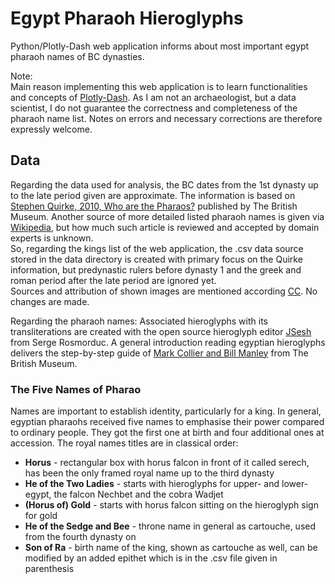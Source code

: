 # Egypt Pharaoh Hieroglyphs
Python/Plotly-Dash web application informs about most important egypt pharaoh names of BC dynasties.

Note:<br>
Main reason implementing this web application is to learn functionalities and concepts of [Plotly-Dash](https://dash.plotly.com/). As I am not an archaeologist, but a data scientist, I do not guarantee the correctness and completeness of the pharaoh name list. Notes on errors and necessary corrections are therefore expressly welcome.

## Data
Regarding the data used for analysis, the BC dates from the 1st dynasty up to the late period given are approximate. The information is based on [Stephen Quirke, 2010, Who are the Pharaos?](https://www.britishmuseum.org/collection/term/BIB766) published by The British Museum. Another source of more detailed listed pharaoh names is given via [Wikipedia](https://en.wikipedia.org/wiki/List_of_pharaohs), but how much such article is reviewed and accepted by domain experts is unknown.<br> 
So, regarding the kings list of the web application, the .csv data source stored in the data directory is created with primary focus on the Quirke information, but predynastic rulers before dynasty 1 and the greek and roman period after the late period are ignored yet.<br>
Sources and attribution of shown images are mentioned according [CC](https://creativecommons.org/licenses/by/4.0/deed.en). No changes are made.

Regarding the pharaoh names: Associated hieroglyphs with its transliterations are created with the open source hieroglyph editor [JSesh](https://jsesh.qenherkhopeshef.org/) from Serge Rosmorduc. A general introduction reading egyptian hieroglyphs delivers the step-by-step guide of [Mark Collier and Bill Manley](https://www.britishmuseumshoponline.org/how-to-read-egyptian-hieroglyphs-a-step-by-step-guide-to-teach-yourself.html) from The British Museum.

### The Five Names of Pharao
Names are important to establish identity, particularly for a king. In general, egyptian pharaohs received five names to emphasise their power compared to ordinary people. They got the first one at birth and four additional ones at accession. The royal names titles are in classical order:
- **Horus** - rectangular box with horus falcon in front of it called serech, has been the only framed royal name up to the third dynasty
- **He of the Two Ladies** - starts with hieroglyphs for upper- and lower-egypt, the falcon Nechbet and the cobra Wadjet
- **(Horus of) Gold** - starts with horus falcon sitting on the hieroglyph sign for gold
- **He of the Sedge and Bee** - throne name in general as cartouche, used from the fourth dynasty on
- **Son of Ra** - birth name of the king, shown as cartouche as well, can be modified by an added epithet which is in the .csv file given in parenthesis 




